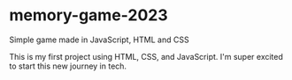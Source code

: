 # memory-game-2023
Simple game made in JavaScript, HTML and CSS


This is my first project using HTML, CSS, and JavaScript. I'm super excited to start this new journey in tech. 
